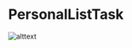 # PersonalListTask
![alttext](https://i.postimg.cc/ncfqyyhF/Screenshot-2023-06-10-at-3-43-41-PM.png)

